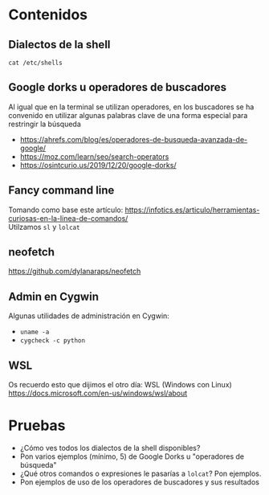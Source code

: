 
# Contenidos


## Dialectos de la shell

`cat /etc/shells`  


## Google dorks u operadores de buscadores

Al igual que en la terminal se utilizan operadores, en los buscadores se ha convenido en utilizar algunas palabras clave de una forma especial para restringir la búsqueda  

-   <https://ahrefs.com/blog/es/operadores-de-busqueda-avanzada-de-google/>
-   <https://moz.com/learn/seo/search-operators>
-   <https://osintcurio.us/2019/12/20/google-dorks/>


## Fancy command line

Tomando como base este artículo: <https://infotics.es/articulo/herramientas-curiosas-en-la-linea-de-comandos/>  
Utilzamos `sl` y `lolcat`  


## neofetch

<https://github.com/dylanaraps/neofetch>  


## Admin en Cygwin

Algunas utilidades de administración en Cygwin:  

-   `uname -a`
-   `cygcheck -c python`


## WSL

Os recuerdo esto que dijimos el otro día: WSL (Windows con Linux) <https://docs.microsoft.com/en-us/windows/wsl/about>  


# Pruebas

-   ¿Cómo ves todos los dialectos de la shell disponibles?
-   Pon varios ejemplos (mínimo, 5) de Google Dorks u "operadores de búsqueda"
-   ¿Qué otros comandos o expresiones le pasarías a `lolcat`? Pon ejemplos.
-   Pon ejemplos de uso de los operadores de buscadores y sus resultados

